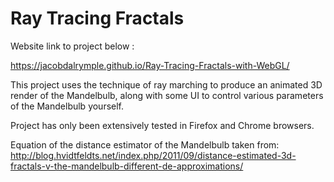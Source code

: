 # Ray Tracing Fractals

Website link to project below :

https://jacobdalrymple.github.io/Ray-Tracing-Fractals-with-WebGL/

This project uses the technique of ray marching to produce an animated 3D render of the Mandelbulb, along with some UI to control various parameters of the Mandelbulb yourself.

Project has only been extensively tested in Firefox and Chrome browsers.

Equation of the distance estimator of the Mandelbulb taken from:
http://blog.hvidtfeldts.net/index.php/2011/09/distance-estimated-3d-fractals-v-the-mandelbulb-different-de-approximations/